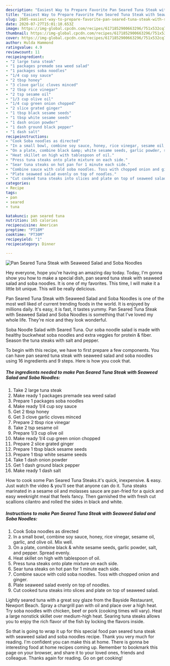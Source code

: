 ```yaml
---
description: "Easiest Way to Prepare Favorite Pan Seared Tuna Steak with Seaweed Salad and Soba Noodles"
title: "Easiest Way to Prepare Favorite Pan Seared Tuna Steak with Seaweed Salad and Soba Noodles"
slug: 2605-easiest-way-to-prepare-favorite-pan-seared-tuna-steak-with-seaweed-salad-and-soba-noodles
date: 2020-07-27T15:01:10.653Z
image: https://img-global.cpcdn.com/recipes/6171852900663296/751x532cq70/pan-seared-tuna-steak-with-seaweed-salad-and-soba-noodles-recipe-main-photo.jpg
thumbnail: https://img-global.cpcdn.com/recipes/6171852900663296/751x532cq70/pan-seared-tuna-steak-with-seaweed-salad-and-soba-noodles-recipe-main-photo.jpg
cover: https://img-global.cpcdn.com/recipes/6171852900663296/751x532cq70/pan-seared-tuna-steak-with-seaweed-salad-and-soba-noodles-recipe-main-photo.jpg
author: Hulda Hammond
ratingvalue: 4.9
reviewcount: 11
recipeingredient:
- "2 large tuna steak"
- "1 packages premade sea weed salad"
- "1 packages soba noodles"
- "1/4 cup soy sauce"
- "2 tbsp honey"
- "3 clove garlic cloves minced"
- "2 tbsp rice vinegar"
- "2 tsp sesame oil"
- "1/3 cup olive oil"
- "1/4 cup green onion chopped"
- "2 slice grated ginger"
- "1 tbsp black sesame seeds"
- "1 tbsp white sesame seeds"
- "1 dash onion powder"
- "1 dash ground black pepper"
- "1 dash salt"
recipeinstructions:
- "Cook Soba noodles as directed"
- "In a small bowl, combine soy sauce, honey, rice vinegar, sesame oil, garlic, and olive oil. Mix well."
- "On a plate, combine black &amp; white sesame seeds, garlic powder, salt, and pepper. Spread evenly."
- "Heat skillet on high with tablespoon of oil."
- "Press tuna steaks onto plate mixture on each side."
- "Sear tuna steaks on hot pan for 1 minute each side."
- "Combine sauce with cold soba noodles. Toss with chopped onion and ginger."
- "Plate seaweed salad evenly on top of noodles."
- "Cut cooked tuna steaks into slices and plate on top of seaweed salad."
categories:
- Recipe
tags:
- pan
- seared
- tuna

katakunci: pan seared tuna 
nutrition: 165 calories
recipecuisine: American
preptime: "PT18M"
cooktime: "PT30M"
recipeyield: "1"
recipecategory: Dinner

---
```



![Pan Seared Tuna Steak with Seaweed Salad and Soba Noodles](https://img-global.cpcdn.com/recipes/6171852900663296/751x532cq70/pan-seared-tuna-steak-with-seaweed-salad-and-soba-noodles-recipe-main-photo.jpg)

Hey everyone, hope you're having an amazing day today. Today, I'm gonna show you how to make a special dish, pan seared tuna steak with seaweed salad and soba noodles. It is one of my favorites. This time, I will make it a little bit unique. This will be really delicious.

Pan Seared Tuna Steak with Seaweed Salad and Soba Noodles is one of the most well liked of current trending foods in the world. It is enjoyed by millions daily. It's easy, it is fast, it tastes yummy. Pan Seared Tuna Steak with Seaweed Salad and Soba Noodles is something that I've loved my whole life. They're nice and they look wonderful.

Soba Noodle Salad with Seared Tuna. Our soba noodle salad is made with healthy buckwheat soba noodles and extra veggies for protein &amp; fiber. Season the tuna steaks with salt and pepper.


To begin with this recipe, we have to first prepare a few components. You can have pan seared tuna steak with seaweed salad and soba noodles using 16 ingredients and 9 steps. Here is how you cook that.

<!--inarticleads1-->

##### The ingredients needed to make Pan Seared Tuna Steak with Seaweed Salad and Soba Noodles:

1. Take 2 large tuna steak
1. Make ready 1 packages premade sea weed salad
1. Prepare 1 packages soba noodles
1. Make ready 1/4 cup soy sauce
1. Get 2 tbsp honey
1. Get 3 clove garlic cloves minced
1. Prepare 2 tbsp rice vinegar
1. Take 2 tsp sesame oil
1. Prepare 1/3 cup olive oil
1. Make ready 1/4 cup green onion chopped
1. Prepare 2 slice grated ginger
1. Prepare 1 tbsp black sesame seeds
1. Prepare 1 tbsp white sesame seeds
1. Take 1 dash onion powder
1. Get 1 dash ground black pepper
1. Make ready 1 dash salt


How to cook some Pan Seared Tuna Steaks.it&#39;s quick, inexpensive. &amp; easy. Just watch the video &amp; you&#39;ll see that anyone can do it. Tuna steaks marinated in a sesame oil and molasses sauce are pan-fried for a quick and easy weeknight meal that feels fancy. Then garnished the with fresh cut scallions cilantro and rolled the sides in black and white. 

<!--inarticleads2-->

##### Instructions to make Pan Seared Tuna Steak with Seaweed Salad and Soba Noodles:

1. Cook Soba noodles as directed
1. In a small bowl, combine soy sauce, honey, rice vinegar, sesame oil, garlic, and olive oil. Mix well.
1. On a plate, combine black &amp; white sesame seeds, garlic powder, salt, and pepper. Spread evenly.
1. Heat skillet on high with tablespoon of oil.
1. Press tuna steaks onto plate mixture on each side.
1. Sear tuna steaks on hot pan for 1 minute each side.
1. Combine sauce with cold soba noodles. Toss with chopped onion and ginger.
1. Plate seaweed salad evenly on top of noodles.
1. Cut cooked tuna steaks into slices and plate on top of seaweed salad.


Lightly seared tuna with a great soy glaze from the Bayside Restaurant, Newport Beach. Spray a chargrill pan with oil and place over a high heat. Try soba noodles with chicken, beef or pork (cooking times will vary). Heat a large nonstick skillet over medium-high heat. Searing tuna steaks allows you to enjoy the rich flavor of the fish by locking the flavors inside. 

So that is going to wrap it up for this special food pan seared tuna steak with seaweed salad and soba noodles recipe. Thank you very much for reading. I'm confident you can make this at home. There is gonna be interesting food at home recipes coming up. Remember to bookmark this page on your browser, and share it to your loved ones, friends and colleague. Thanks again for reading. Go on get cooking!
